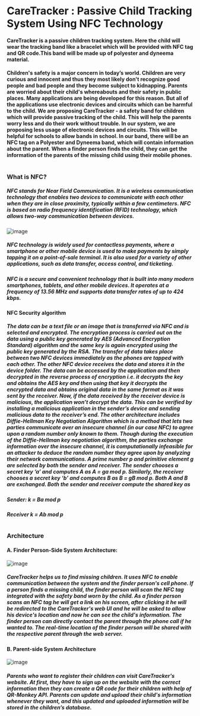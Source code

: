 # CareTracker : Passive Child Tracking System Using NFC Technology
#### CareTracker is a passive children tracking system. Here the child will wear the tracking band like a bracelet which will be provided with NFC tag and QR code.This band will be made up of polyester and dyneema material.

#### Children's safety is a major concern in today’s world. Children are very curious and innocent and thus they most likely don't recognize good people and bad people and they become subject to kidnapping. Parents are worried about their child's whereabouts and their safety in public places. Many applications are being developed for this reason. But all of the applications use electronic devices and circuits which can be harmful to the child. We are proposing CareTracker - a safety band for children which will provide passive tracking of the child. This will help the parents worry less and do their work without trouble. In our system, we are proposing less usage of electronic devices and circuits. This will be helpful for schools to allow bands in school. In our band, there will be an NFC tag on a Polyester and Dyneema band, which will contain information about the parent. When a finder person finds the child, they can get the information of the parents of the missing child using their mobile phones.

#
### What is NFC?
##### NFC stands for Near Field Communication. It is a wireless communication technology that enables two devices to communicate with each other when they are in close proximity, typically within a few centimeters. NFC is based on radio frequency identification (RFID) technology, which allows two-way communication between devices.
![image](https://user-images.githubusercontent.com/98696526/221399376-7b7abf1c-c3f6-42a7-9040-16648274a547.png)
##### NFC technology is widely used for contactless payments, where a smartphone or other mobile device is used to make payments by simply tapping it on a point-of-sale terminal. It is also used for a variety of other applications, such as data transfer, access control, and ticketing.
##### NFC is a secure and convenient technology that is built into many modern smartphones, tablets, and other mobile devices. It operates at a frequency of 13.56 MHz and supports data transfer rates of up to 424 kbps.
#### NFC Security algorithm
##### The data can be a text file or an image that is transferred via NFC and is selected and encrypted. The encryption process is carried out on the data using a public key generated by AES (Advanced Encryption Standard) algorithm and the same key is again encrypted using the public key generated by the RSA. The transfer of data takes place between two NFC devices immediately as the phones are tapped with each other. The other NFC device receives the data and stores it in the device folder. The data can be accessed by the application and then decrypted in the reverse process of encryption i.e. it decrypts the key and obtains the AES key and then using that key it decrypts the encrypted data and obtains original data in the same format as it was sent by the receiver. Now, if the data received by the receiver device is malicious, the application won’t decrypt the data. This can be verified by installing a malicious application in the sender’s device and sending malicious data to the receiver’s end. The other architecture includes Diffie-Hellman Key Negotiation Algorithm which is a method that lets two parties communicate over an insecure channel (in our case NFC) to agree upon a random number only known to them. Though during the execution of the Diffie-Hellman key negotiation algorithm, the parties exchange information over the insecure channel, it is computationally infeasible for an attacker to deduce the random number they agree upon by analyzing their network communications. A prime number p and primitive element g are selected by both the sender and receiver. The sender chooses a secret key ‘a’ and computes A as A = ga mod p. Similarly, the receiver chooses a secret key ‘b’ and computes B as B = gB mod p. Both A and B are exchanged. Both the sender and receiver compute the shared key as
##### Sender: k = Ba mod p
##### Receiver k = Ab mod p

#
### Architecture
#### A. Finder Person-Side System Architecture:
![image](https://user-images.githubusercontent.com/98696526/221398357-596ffb4f-8ba3-4d0b-8271-cf86987ab86a.png)
##### CareTracker helps us to find missing children. It uses NFC to enable communication between the system and the finder person's cell phone. If a person finds a missing child, the finder person will scan the NFC tag integrated with the safety band worn by the child. As a finder person scans an NFC tag he will get a link on his screen, after clicking it he will be redirected to the CareTracker's web UI and he will be asked to allow his device's location and now he can see the child's information. The finder person can directly contact the parent through the phone call if he wanted to. The real-time location of the finder person will be shared with the respective parent through the web server.

#### B. Parent-side System Architecture
![image](https://user-images.githubusercontent.com/98696526/221398599-f6e93d93-6438-46bd-ae5c-bdf125b8ca76.png)
##### Parents who want to register their children can visit CareTracker's website. At first, they have to sign up on the website with the correct information then they can create a QR code for their children with help of QR-Monkey API. Parents can update and upload their child's information whenever they want, and this updated and uploaded information will be stored in the children’s database.

#
